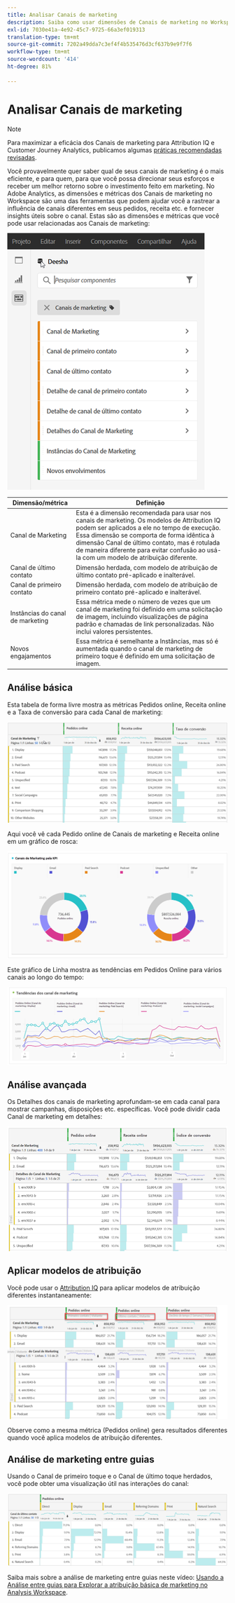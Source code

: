 ```yaml
---
title: Analisar Canais de marketing
description: Saiba como usar dimensões de Canais de marketing no Workspace.
exl-id: 7030e41a-4e92-45c7-9725-66a3ef019313
translation-type: tm+mt
source-git-commit: 7202a49dda7c3ef4f4b535476d3cf637b9e9f7f6
workflow-type: tm+mt
source-wordcount: '414'
ht-degree: 81%

---
```


# Analisar Canais de marketing

>[!NOTE]
>
>Para maximizar a eficácia dos Canais de marketing para Attribution IQ e Customer Journey Analytics, publicamos algumas [práticas recomendadas revisadas](/help/components/c-marketing-channels/mchannel-best-practices.md).

Você provavelmente quer saber qual de seus canais de marketing é o mais eficiente, e para quem, para que você possa direcionar seus esforços e receber um melhor retorno sobre o investimento feito em marketing. No Adobe Analytics, as dimensões e métricas dos Canais de marketing no Workspace são uma das ferramentas que podem ajudar você a rastrear a influência de canais diferentes em seus pedidos, receita etc. e fornecer insights úteis sobre o canal. Estas são as dimensões e métricas que você pode usar relacionadas aos Canais de marketing:

![](assets/mc-dims.png)

| Dimensão/métrica | Definição |
| --- | --- |
| Canal de Marketing | Esta é a dimensão recomendada para usar nos canais de marketing. Os modelos de Attribution IQ podem ser aplicados a ele no tempo de execução. Essa dimensão se comporta de forma idêntica à dimensão Canal de último contato, mas é rotulada de maneira diferente para evitar confusão ao usá-la com um modelo de atribuição diferente. |
| Canal de último contato | Dimensão herdada, com modelo de atribuição de último contato pré-aplicado e inalterável. |
| Canal de primeiro contato | Dimensão herdada, com modelo de atribuição de primeiro contato pré-aplicado e inalterável. |
| Instâncias do canal de marketing | Essa métrica mede o número de vezes que um canal de marketing foi definido em uma solicitação de imagem, incluindo visualizações de página padrão e chamadas de link personalizadas. Não inclui valores persistentes. |
| Novos engajamentos | Essa métrica é semelhante a Instâncias, mas só é aumentada quando o canal de marketing de primeiro toque é definido em uma solicitação de imagem. |

## Análise básica

Esta tabela de forma livre mostra as métricas Pedidos online, Receita online e a Taxa de conversão para cada Canal de marketing:

![](assets/mc-viz1.png)

Aqui você vê cada Pedido online de Canais de marketing e Receita online em um gráfico de rosca:

![](assets/mc-viz2.png)

Este gráfico de Linha mostra as tendências em Pedidos Online para vários canais ao longo do tempo:

![](assets/mc-viz3.png)

## Análise avançada

Os Detalhes dos canais de marketing aprofundam-se em cada canal para mostrar campanhas, disposições etc. específicas. Você pode dividir cada Canal de marketing em detalhes:

![](assets/mc-viz4.png)

## Aplicar modelos de atribuição

Você pode usar o [Attribution IQ](https://docs.adobe.com/content/help/pt-BR/analytics/analyze/analysis-workspace/panels/attribution.html) para aplicar modelos de atribuição diferentes instantaneamente:

![](assets/mc-viz5.png)

Observe como a mesma métrica (Pedidos online) gera resultados diferentes quando você aplica modelos de atribuição diferentes.

## Análise de marketing entre guias

Usando o Canal de primeiro toque e o Canal de último toque herdados, você pode obter uma visualização útil nas interações do canal:

![](assets/mc-viz6.png)

Saiba mais sobre a análise de marketing entre guias neste vídeo: [Usando a Análise entre guias para Explorar a atribuição básica de marketing no Analysis Workspace](https://docs.adobe.com/content/help/en/analytics-learn/tutorials/analysis-workspace/attribution-iq/using-cross-tab-analysis-to-explore-basic-marketing-attribution-in-analysis-workspace.html).
